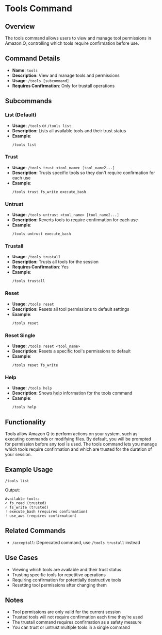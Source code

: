 # Tools Command

## Overview
The tools command allows users to view and manage tool permissions in Amazon Q, controlling which tools require confirmation before use.

## Command Details
- **Name**: `tools`
- **Description**: View and manage tools and permissions
- **Usage**: `/tools [subcommand]`
- **Requires Confirmation**: Only for trustall operations

## Subcommands

### List (Default)
- **Usage**: `/tools` or `/tools list`
- **Description**: Lists all available tools and their trust status
- **Example**:
  ```
  /tools list
  ```

### Trust
- **Usage**: `/tools trust <tool_name> [tool_name2...]`
- **Description**: Trusts specific tools so they don't require confirmation for each use
- **Example**:
  ```
  /tools trust fs_write execute_bash
  ```

### Untrust
- **Usage**: `/tools untrust <tool_name> [tool_name2...]`
- **Description**: Reverts tools to require confirmation for each use
- **Example**:
  ```
  /tools untrust execute_bash
  ```

### Trustall
- **Usage**: `/tools trustall`
- **Description**: Trusts all tools for the session
- **Requires Confirmation**: Yes
- **Example**:
  ```
  /tools trustall
  ```

### Reset
- **Usage**: `/tools reset`
- **Description**: Resets all tool permissions to default settings
- **Example**:
  ```
  /tools reset
  ```

### Reset Single
- **Usage**: `/tools reset <tool_name>`
- **Description**: Resets a specific tool's permissions to default
- **Example**:
  ```
  /tools reset fs_write
  ```

### Help
- **Usage**: `/tools help`
- **Description**: Shows help information for the tools command
- **Example**:
  ```
  /tools help
  ```

## Functionality
Tools allow Amazon Q to perform actions on your system, such as executing commands or modifying files. By default, you will be prompted for permission before any tool is used. The tools command lets you manage which tools require confirmation and which are trusted for the duration of your session.

## Example Usage
```
/tools list
```

Output:
```
Available tools:
✓ fs_read (trusted)
✓ fs_write (trusted)
! execute_bash (requires confirmation)
! use_aws (requires confirmation)
```

## Related Commands
- `/acceptall`: Deprecated command, use `/tools trustall` instead

## Use Cases
- Viewing which tools are available and their trust status
- Trusting specific tools for repetitive operations
- Requiring confirmation for potentially destructive tools
- Resetting tool permissions after changing them

## Notes
- Tool permissions are only valid for the current session
- Trusted tools will not require confirmation each time they're used
- The trustall command requires confirmation as a safety measure
- You can trust or untrust multiple tools in a single command
